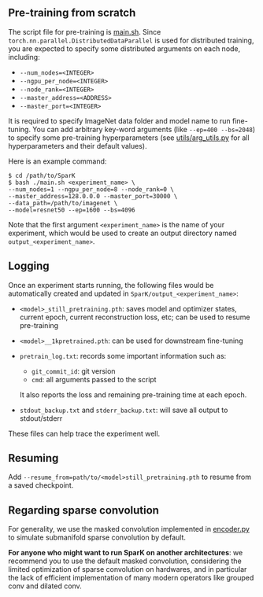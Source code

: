 ## Pre-training from scratch

The script file for pre-training is [main.sh](https://github.com/keyu-tian/SparK/blob/main/main.sh).
Since `torch.nn.parallel.DistributedDataParallel` is used for distributed training, you are expected to specify some distributed arguments on each node, including:
- `--num_nodes=<INTEGER>`
- `--ngpu_per_node=<INTEGER>`
- `--node_rank=<INTEGER>`
- `--master_address=<ADDRESS>`
- `--master_port=<INTEGER>`

It is required to specify ImageNet data folder and model name to run fine-tuning.
You can add arbitrary key-word arguments (like `--ep=400 --bs=2048`) to specify some pre-training hyperparameters (see [utils/arg_utils.py](https://github.com/keyu-tian/SparK/blob/main/utils/arg_utils.py) for all hyperparameters and their default values).


Here is an example command:
```shell script
$ cd /path/to/SparK
$ bash ./main.sh <experiment_name> \
--num_nodes=1 --ngpu_per_node=8 --node_rank=0 \
--master_address=128.0.0.0 --master_port=30000 \
--data_path=/path/to/imagenet \
--model=resnet50 --ep=1600 --bs=4096
```

Note that the first argument `<experiment_name>` is the name of your experiment, which would be used to create an output directory named `output_<experiment_name>`.


## Logging

Once an experiment starts running, the following files would be automatically created and updated in `SparK/output_<experiment_name>`:

- `<model>_still_pretraining.pth`: saves model and optimizer states, current epoch, current reconstruction loss, etc; can be used to resume pre-training
- `<model>__1kpretrained.pth`: can be used for downstream fine-tuning
- `pretrain_log.txt`: records some important information such as:
    - `git_commit_id`: git version
    - `cmd`: all arguments passed to the script
    
    It also reports the loss and remaining pre-training time at each epoch.

- `stdout_backup.txt` and `stderr_backup.txt`: will save all output to stdout/stderr

These files can help trace the experiment well.


## Resuming

Add `--resume_from=path/to/<model>still_pretraining.pth` to resume from a saved checkpoint.


## Regarding sparse convolution

For generality, we use the masked convolution implemented in [encoder.py](https://github.com/keyu-tian/SparK/blob/main/encoder.py) to simulate submanifold sparse convolution by default.
<!--If `--sparse_conv=1` is not specified, this masked convolution would be used in pre-training.-->

**For anyone who might want to run SparK on another architectures**:
we recommend you to use the default masked convolution, 
considering the limited optimization of sparse convolution on hardwares, and in particular the lack of efficient implementation of many modern operators like grouped conv and dilated conv.
